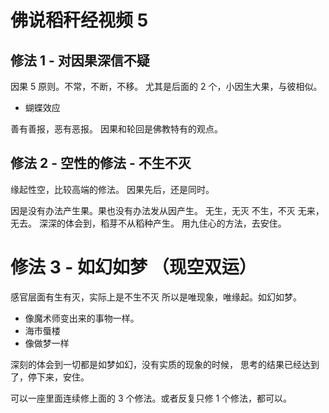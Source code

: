 # 佛说稻秆经视频 5

## 修法 1 - 对因果深信不疑

因果 5 原则。不常，不断，不移。
尤其是后面的 2 个，小因生大果，与彼相似。

- 蝴蝶效应

善有善报，恶有恶报。
因果和轮回是佛教特有的观点。

## 修法 2 - 空性的修法 - 不生不灭

缘起性空，比较高端的修法。
因果先后，还是同时。

因是没有办法产生果。果也没有办法发从因产生。
无生，无灭
不生，不灭
无来，无去。
深深的体会到，稻芽不从稻种产生。
用九住心的方法，去安住。

# 修法 3 - 如幻如梦 （现空双运）

感官层面有生有灭，实际上是不生不灭
所以是唯现象，唯缘起。如幻如梦。

- 像魔术师变出来的事物一样。
- 海市蜃楼
- 像做梦一样

深刻的体会到一切都是如梦如幻，没有实质的现象的时候，
思考的结果已经达到了，停下来，安住。

可以一座里面连续修上面的 3 个修法。或者反复只修 1 个修法，都可以。
